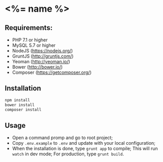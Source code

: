 # <%= name %>


## Requirements:

* PHP 7.1 or higher
* MySQL 5.7 or higher
* NodeJS (https://nodejs.org/)
* GruntJS (http://gruntjs.com/)
* Yeoman (http://yeoman.io/)
* Bower (http://bower.io/)
* Composer (https://getcomposer.org/)

## Installation

```bash
npm install
bower install
composer install
```

## Usage

- Open a command promp and go to root project;
- Copy `.env.example` to `.env` and update with your local configuration;
- When the installation is done, type `grunt app` to compile; This will run `watch` in dev mode; For production, type `grunt build`.
